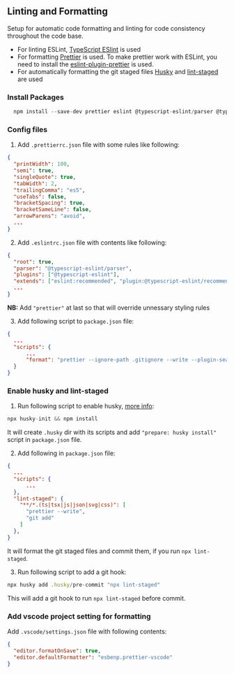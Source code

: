 ## Linting and Formatting

Setup for automatic code formatting and linting for code consistency throughout the code base.

- For linting ESLint, [TypeScript ESlint](https://typescript-eslint.io/docs/linting/) is used
- For formatting [Prettier](https://prettier.io/docs/en/install.html) is used. To make prettier work with ESLint, you need to install the [eslint-plugin-prettier](https://github.com/prettier/eslint-config-prettier#installation) is used.
- For automatically formatting the git staged files [Husky](https://typicode.github.io/husky/#/?id=automatic-recommended) and [lint-staged](https://github.com/okonet/lint-staged#readme) are used

### Install Packages

```js
  npm install --save-dev prettier eslint @typescript-eslint/parser @typescript-eslint/eslint-plugin husky lint-staged eslint-config-prettier
```

### Config files

1. Add `.prettierrc.json` file with some rules like following:

```json
{
  "printWidth": 100,
  "semi": true,
  "singleQuote": true,
  "tabWidth": 2,
  "trailingComma": "es5",
  "useTabs": false,
  "bracketSpacing": true,
  "bracketSameLine": false,
  "arrowParens": "avoid",
  ...
}
```

2. Add `.eslintrc.json` file with contents like following:

```json
{
  "root": true,
  "parser": "@typescript-eslint/parser",
  "plugins": ["@typescript-eslint"],
  "extends": ["eslint:recommended", "plugin:@typescript-eslint/recommended", "prettier"],
  ...
}
```

**NB:** Add `"prettier"` at last so that will override unnessary styling rules

3. Add following script to `package.json` file:

```json
{
  ...
  "scripts": {
      ...
      "format": "prettier --ignore-path .gitignore --write --plugin-search-dir=. .",
  }
}
```

### Enable husky and lint-staged

1. Run following script to enable husky, [more info](https://typicode.github.io/husky/#/?id=automatic-recommended):

```js
npx husky-init && npm install
```

It will create `.husky` dir with its scripts and add `"prepare: husky install"` script in `package.json` file.

2. Add following in `package.json` file:

```json
{
  ...
  "scripts": {
      ...
  },
  "lint-staged": {
    "**/*.(ts|tsx|js|json|svg|css)": [
      "prettier --write",
      "git add"
    ]
  },
}
```

It will format the git staged files and commit them, if you run `npx lint-staged`.

3. Run following script to add a git hook:

```js
npx husky add .husky/pre-commit "npx lint-staged"
```

This will add a git hook to run `npx lint-staged` before commit.

### Add vscode project setting for formatting

Add `.vscode/settings.json` file with following contents:

```json
{
  "editor.formatOnSave": true,
  "editor.defaultFormatter": "esbenp.prettier-vscode"
}
```
